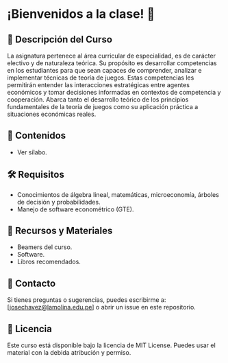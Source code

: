 # **¡Bienvenidos a la clase!** 👋

## 📌 Descripción del Curso
La asignatura pertenece al área curricular de especialidad, es de carácter electivo y de naturaleza teórica. Su propósito es desarrollar competencias en los estudiantes para que sean capaces de comprender, analizar e implementar técnicas de teoría de juegos. Estas competencias les permitirán entender las interacciones estratégicas entre agentes económicos y tomar decisiones informadas en contextos de competencia y cooperación. Abarca tanto el desarrollo teórico de los principios fundamentales de la teoría de juegos como su aplicación práctica a situaciones económicas reales.

## 📖 Contenidos
- Ver sílabo.

## 🛠 Requisitos
- Conocimientos de álgebra lineal, matemáticas, microeconomía, árboles de decisión y probabilidades.
- Manejo de software econométrico (GTE).

## 📂 Recursos y Materiales
- Beamers del curso.
- Software.
- Libros recomendados.

## 📩 Contacto
Si tienes preguntas o sugerencias, puedes escribirme a: [josechavez@lamolina.edu.pe] o abrir un issue en este repositorio.

## 📜 Licencia
Este curso está disponible bajo la licencia de MIT License. Puedes usar el material con la debida atribución y permiso.
